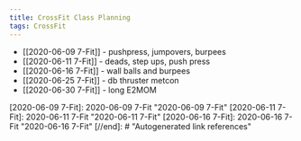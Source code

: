```yaml
---
title: CrossFit Class Planning
tags: CrossFit
---
```


- [[2020-06-09 7-Fit]] - pushpress, jumpovers, burpees
- [[2020-06-11 7-Fit]] - deads, step ups, push press
- [[2020-06-16 7-Fit]] - wall balls and burpees
- [[2020-06-25 7-Fit]] - db thruster metcon
- [[2020-06-30 7-Fit]] - long E2MOM

[//begin]: # "Autogenerated link references for markdown compatibility"
[2020-06-09 7-Fit]: 2020-06-09 7-Fit "2020-06-09 7-Fit"
[2020-06-11 7-Fit]: 2020-06-11 7-Fit "2020-06-11 7-Fit"
[2020-06-16 7-Fit]: 2020-06-16 7-Fit "2020-06-16 7-Fit"
[//end]: # "Autogenerated link references"